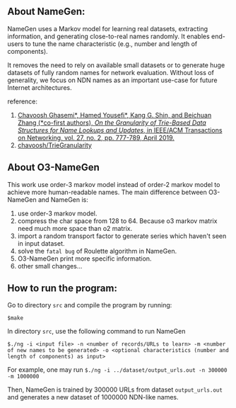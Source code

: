 ## About NameGen:
NameGen uses a Markov model for learning real datasets, extracting information, and generating close-to-real names randomly. 
It enables end-users to tune the name characteristic (e.g., number and length of components). 

It removes the need to rely on available small datasets or to generate huge datasets of fully random names for network evaluation.
Without loss of generality, we focus on NDN names as an important use-case for future Internet architectures.

reference:
1. [Chavoosh Ghasemi*, Hamed Yousefi*, Kang G. Shin, and Beichuan Zhang (*co-first authors), _On the Granularity of Trie-Based Data Structures for Name Lookups and Updates_, in IEEE/ACM Transactions on Networking, vol. 27, no. 2, pp. 777-789, April 2019.](https://ieeexplore.ieee.org/document/8673766/)
2. [chavoosh/TrieGranularity](https://github.com/chavoosh/TrieGranularity)

## About O3-NameGen

This work use order-3 markov model instead of order-2 markov model to achieve more human-readable names. The main difference between O3-NameGen and NameGen is:
1. use order-3 markov model.
2. compress the char space from 128 to 64. Because o3 markov matrix need much more space than o2 matrix.
3. import a random transport factor to generate series which haven't seen in input dataset.
4. solve the `fatal bug` of Roulette algorithm in NameGen.
5. O3-NameGen print more specific information.
6. other small changes...

## How to run the program:

Go to directory `src` and compile the program by running:
    
    $make

In directory `src`, use the following command to run NameGen

    $./ng -i <input file> -n <number of records/URLs to learn> -m <number of new names to be generated> -o <optional characteristics (number and length of components) as input>

For example, one may run `$./ng -i ../dataset/output_urls.out -n 300000 -m 1000000`

Then, NameGen is trained by 300000 URLs from dataset `output_urls.out` and generates a new dataset of 1000000 NDN-like names.


